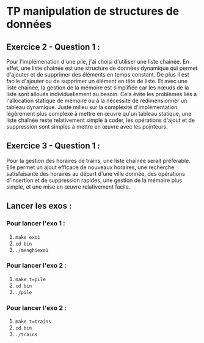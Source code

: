 # TP manipulation de structures de données
## Exercice 2 - Question 1 : 
Pour l'implémenation d'une pile, j'ai choisi d'utiliser une liste chainée.
En effet, une liste chainée est une structure de données dynamique qui permet d'ajouter et de supprimer des éléments en temps constant. De plus il est facile d'ajouter ou de supprimer un élément en tête de liste. Et avec une liste chaînée, la gestion de la mémoire est simplifiée car les nœuds de la liste sont alloués individuellement au besoin. Cela évite les problèmes liés à l'allocation statique de mémoire ou à la nécessité de redimensionner un tableau dynamique. Juste milieu sur la complexité d'implémentation légèrement plus complexe à mettre en œuvre qu'un tableau statique, une liste chaînée reste relativement simple à coder, les opérations d'ajout et de suppression sont simples à mettre en œuvre avec les pointeurs.


## Exercice 3 - Question 1 :
Pour la gestion des horaires de trains, une liste chaînée serait préférable. Elle permet un ajout efficace de nouveaux horaires, une recherche satisfaisante des horaires au départ d'une ville donnée, des opérations d'insertion et de suppression rapides, une gestion de la mémoire plus simple, et une mise en œuvre relativement facile.

## Lancer les exos :
### Pour lancer l'exo 1 : 
1. `make exo1`
2. `cd bin`
3. `./menghiexo1`

### Pour lancer l'exo 2 : 
1. `make t=pile`
2. `cd bin`
3. `./pile`

### Pour lancer l'exo 2 : 
1. `make t=trains`
2. `cd bin`
3. `./trains`